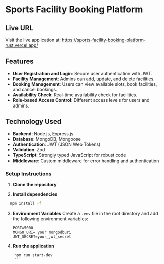 # Sports Facility Booking Platform

## Live URL
Visit the live application at: https://sports-facility-booking-platform-rust.vercel.app/

## Features
- **User Registration and Login**: Secure user authentication with JWT.
- **Facility Management**: Admins can add, update, and delete facilities.
- **Booking Management**: Users can view available slots, book facilities, and cancel bookings.
- **Availability Check**: Real-time availability check for facilities.
- **Role-based Access Control**: Different access levels for users and admins.

## Technology Used
- **Backend**: Node.js, Express.js
- **Database**: MongoDB, Mongoose
- **Authentication**: JWT (JSON Web Tokens)
- **Validation**: Zod
- **TypeScript**: Strongly typed JavaScript for robust code
- **Middleware**: Custom middleware for error handling and authentication

### Setup Instructions

1. **Clone the repository**

2. **Install dependencies**
  ```bash
    npm install -f
   ```

3. **Environment Variables**
   Create a `.env` file in the root directory and add the following environment variables:
    ```
    PORT=5000
    MONGO_URI= your mongodburi
    JWT_SECRET=your_jwt_secret
    ```

4. **Run the application**
```bash
    npm run start-dev
    ```
